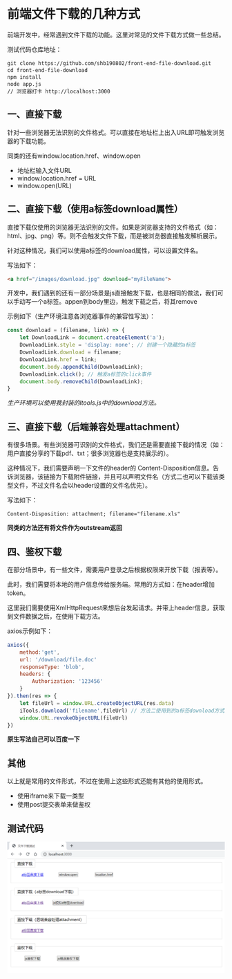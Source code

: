 # 前端文件下载的几种方式



前端开发中，经常遇到文件下载的功能。这里对常见的文件下载方式做一些总结。

测试代码仓库地址：
```
git clone https://github.com/shb190802/front-end-file-download.git
cd front-end-file-download
npm install
node app.js
// 浏览器打卡 http://localhost:3000
```



## 一、直接下载

针对一些浏览器无法识别的文件格式。可以直接在地址栏上出入URL即可触发浏览器的下载功能。

同类的还有window.location.href、window.open

* 地址栏输入文件URL
* window.location.href = URL
* window.open(URL)



## 二、直接下载（使用a标签download属性）

直接下载仅使用的浏览器无法识别的文件。如果是浏览器支持的文件格式（如：html、jpg、png）等。则不会触发文件下载，而是被浏览器直接触发解析展示。

针对这种情况，我们可以使用a标签的download属性，可以设置文件名。

写法如下：

```html
<a href="/images/download.jpg" download="myFileName">
```

开发中，我们遇到的还有一部分场景是js直接触发下载，也是相同的做法，我们可以手动写一个a标签。appen到body里边，触发下载之后，将其remove

示例如下（生产环境注意各浏览器事件的兼容性写法）：

```javascript
const download = (filename, link) => {
	let DownloadLink = document.createElement('a'); 
    DownloadLink.style = 'display: none'; // 创建一个隐藏的a标签
    DownloadLink.download = filename;
    DownloadLink.href = link;
    document.body.appendChild(DownloadLink);
    DownloadLink.click(); // 触发a标签的click事件
    document.body.removeChild(DownloadLink);
}
```

*生产环境可以使用我封装的itools.js中的download方法。*



## 三、直接下载（后端兼容处理attachment）

有很多场景。有些浏览器可识别的文件格式，我们还是需要直接下载的情况（如：用户直接分享的下载pdf、txt；很多浏览器也是支持展示的）。

这种情况下，我们需要声明一下文件的header的 Content-Disposition信息。告诉浏览器，该链接为下载附件链接，并且可以声明文件名（方式二也可以下载该类型文件，不过文件名会以header设置的文件名优先）。

写法如下：

```
Content-Disposition: attachment; filename="filename.xls" 
```



**同类的方法还有将文件作为outstream返回**



## 四、鉴权下载

在部分场景中，有一些文件，需要用户登录之后根据权限来开放下载（报表等）。

此时，我们需要将本地的用户信息传给服务端。常用的方式如：在header增加token。

这里我们需要使用XmlHttpRequest来想后台发起请求。并带上header信息，获取到文件数据之后，在使用下载方法。

axios示例如下：

```javascript
axios({
    method:'get',
    url: '/download/file.doc'
    responseType: 'blob',
    headers: {
    	Authorization: '123456'
	}
}).then(res => {
    let fileUrl = window.URL.createObjectURL(res.data)
    iTools.download('filename',fileUrl) // 方法二使用到的a标签download方式。
    window.URL.revokeObjectURL(fileUrl)
})
```



**原生写法自己可以百度一下**



## 其他

以上就是常用的文件形式，不过在使用上这些形式还能有其他的使用形式。

* 使用iframe来下载一类型
* 使用post提交表单来做鉴权


## 测试代码

![](./static/file/file_download.png)